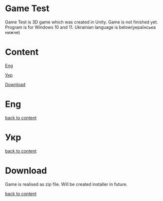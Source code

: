 # Game Test
Game Test is 3D game which was created in Unity. Game is not finished yet.
Program is for Windows 10 and 11.
Ukrainian language is below(українська нижче)
# Content
[Eng](#Eng)

[Укр](#Укр)

[Download](#Download)

# Eng

[back to content](#Content)
# Укр

[back to content](#Content)

# Download


Game is realised as zip file. Will be created installer in future.

[back to content](#Content)